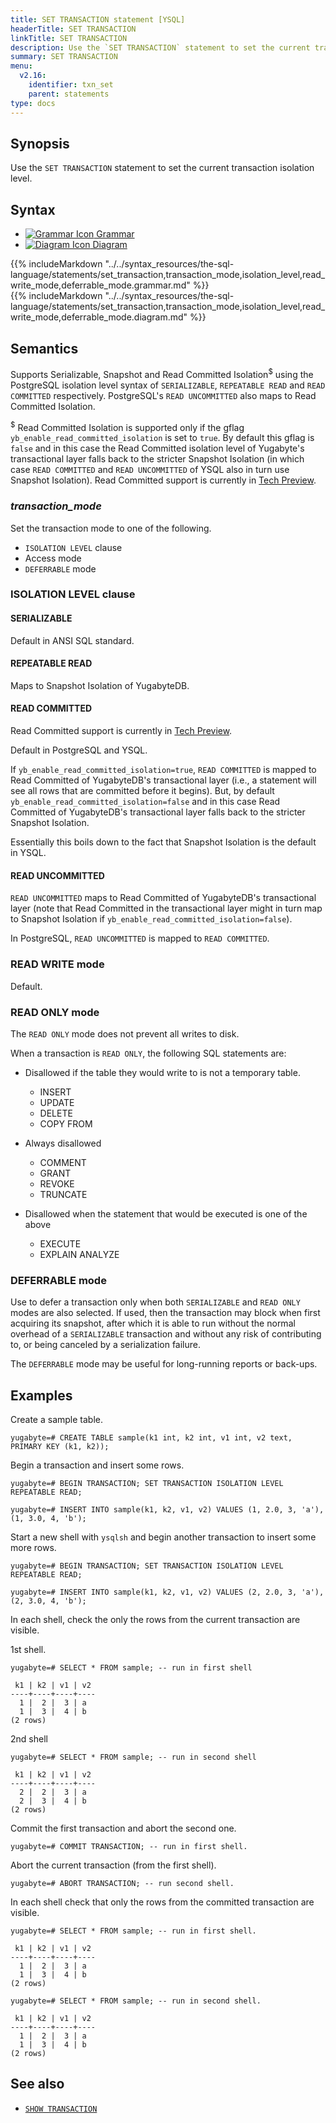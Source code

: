 ```yaml
---
title: SET TRANSACTION statement [YSQL]
headerTitle: SET TRANSACTION
linkTitle: SET TRANSACTION
description: Use the `SET TRANSACTION` statement to set the current transaction isolation level.
summary: SET TRANSACTION
menu:
  v2.16:
    identifier: txn_set
    parent: statements
type: docs
---
```


## Synopsis

Use the `SET TRANSACTION` statement to set the current transaction isolation level.

## Syntax

<ul class="nav nav-tabs nav-tabs-yb">
  <li >
    <a href="#grammar" class="nav-link active" id="grammar-tab" data-bs-toggle="tab" role="tab" aria-controls="grammar" aria-selected="true">
      <img src="/icons/file-lines.svg" alt="Grammar Icon">
      Grammar
    </a>
  </li>
  <li>
    <a href="#diagram" class="nav-link" id="diagram-tab" data-bs-toggle="tab" role="tab" aria-controls="diagram" aria-selected="false">
      <img src="/icons/diagram.svg" alt="Diagram Icon">
      Diagram
    </a>
  </li>
</ul>

<div class="tab-content">
  <div id="grammar" class="tab-pane fade show active" role="tabpanel" aria-labelledby="grammar-tab">
  {{% includeMarkdown "../../syntax_resources/the-sql-language/statements/set_transaction,transaction_mode,isolation_level,read_write_mode,deferrable_mode.grammar.md" %}}
  </div>
  <div id="diagram" class="tab-pane fade" role="tabpanel" aria-labelledby="diagram-tab">
  {{% includeMarkdown "../../syntax_resources/the-sql-language/statements/set_transaction,transaction_mode,isolation_level,read_write_mode,deferrable_mode.diagram.md" %}}
  </div>
</div>

## Semantics

Supports Serializable, Snapshot and Read Committed Isolation<sup>$</sup> using the PostgreSQL isolation level syntax of `SERIALIZABLE`, `REPEATABLE READ` and `READ COMMITTED` respectively. PostgreSQL's `READ UNCOMMITTED` also maps to Read Committed Isolation.

<sup>$</sup> Read Committed Isolation is supported only if the gflag `yb_enable_read_committed_isolation` is set to `true`. By default this gflag is `false` and in this case the Read Committed isolation level of Yugabyte's transactional layer falls back to the stricter Snapshot Isolation (in which case `READ COMMITTED` and `READ UNCOMMITTED` of YSQL also in turn use Snapshot Isolation). Read Committed support is currently in [Tech Preview](/preview/releases/versioning/#feature-availability).

### *transaction_mode*

Set the transaction mode to one of the following.

- `ISOLATION LEVEL` clause
- Access mode
- `DEFERRABLE` mode

### ISOLATION LEVEL clause

#### SERIALIZABLE

Default in ANSI SQL standard.

#### REPEATABLE READ

Maps to Snapshot Isolation of YugabyteDB.

#### READ COMMITTED

Read Committed support is currently in [Tech Preview](/preview/releases/versioning/#feature-availability).

Default in PostgreSQL and YSQL.

If `yb_enable_read_committed_isolation=true`, `READ COMMITTED` is mapped to Read Committed of YugabyteDB's transactional layer (i.e., a statement will see all rows that are committed before it begins). But, by default `yb_enable_read_committed_isolation=false` and in this case Read Committed of YugabyteDB's transactional layer falls back to the stricter Snapshot Isolation.

Essentially this boils down to the fact that Snapshot Isolation is the default in YSQL.

#### READ UNCOMMITTED

`READ UNCOMMITTED` maps to Read Committed of YugabyteDB's transactional layer (note that Read Committed in the transactional layer might in turn map to Snapshot Isolation if `yb_enable_read_committed_isolation=false`).

In PostgreSQL, `READ UNCOMMITTED` is mapped to `READ COMMITTED`.

### READ WRITE mode

Default.

### READ ONLY mode

The `READ ONLY` mode does not prevent all writes to disk.

When a transaction is `READ ONLY`, the following SQL statements are:

- Disallowed if the table they would write to is not a temporary table.
  - INSERT
  - UPDATE
  - DELETE
  - COPY FROM

- Always disallowed
  - COMMENT
  - GRANT
  - REVOKE
  - TRUNCATE

- Disallowed when the statement that would be executed is one of the above
  - EXECUTE
  - EXPLAIN ANALYZE

### DEFERRABLE mode

Use to defer a transaction only when both `SERIALIZABLE` and `READ ONLY` modes are also selected. If used, then the transaction may block when first acquiring its snapshot, after which it is able to run without the normal overhead of a `SERIALIZABLE` transaction and without any risk of contributing to, or being canceled by a serialization failure.

The `DEFERRABLE` mode may be useful for long-running reports or back-ups.

## Examples

Create a sample table.

```plpgsql
yugabyte=# CREATE TABLE sample(k1 int, k2 int, v1 int, v2 text, PRIMARY KEY (k1, k2));
```

Begin a transaction and insert some rows.

```plpgsql
yugabyte=# BEGIN TRANSACTION; SET TRANSACTION ISOLATION LEVEL REPEATABLE READ;
```

```plpgsql
yugabyte=# INSERT INTO sample(k1, k2, v1, v2) VALUES (1, 2.0, 3, 'a'), (1, 3.0, 4, 'b');
```

Start a new shell  with `ysqlsh` and begin another transaction to insert some more rows.

```plpgsql
yugabyte=# BEGIN TRANSACTION; SET TRANSACTION ISOLATION LEVEL REPEATABLE READ;
```

```plpgsql
yugabyte=# INSERT INTO sample(k1, k2, v1, v2) VALUES (2, 2.0, 3, 'a'), (2, 3.0, 4, 'b');
```

In each shell, check the only the rows from the current transaction are visible.

1st shell.

```plpgsql
yugabyte=# SELECT * FROM sample; -- run in first shell
```

```
 k1 | k2 | v1 | v2
----+----+----+----
  1 |  2 |  3 | a
  1 |  3 |  4 | b
(2 rows)
```

2nd shell

```plpgsql
yugabyte=# SELECT * FROM sample; -- run in second shell
```

```
 k1 | k2 | v1 | v2
----+----+----+----
  2 |  2 |  3 | a
  2 |  3 |  4 | b
(2 rows)
```

Commit the first transaction and abort the second one.

```plpgsql
yugabyte=# COMMIT TRANSACTION; -- run in first shell.
```

Abort the current transaction (from the first shell).

```plpgsql
yugabyte=# ABORT TRANSACTION; -- run second shell.
```

In each shell check that only the rows from the committed transaction are visible.

```plpgsql
yugabyte=# SELECT * FROM sample; -- run in first shell.
```

```
 k1 | k2 | v1 | v2
----+----+----+----
  1 |  2 |  3 | a
  1 |  3 |  4 | b
(2 rows)
```

```plpgsql
yugabyte=# SELECT * FROM sample; -- run in second shell.
```

```
 k1 | k2 | v1 | v2
----+----+----+----
  1 |  2 |  3 | a
  1 |  3 |  4 | b
(2 rows)
```

## See also

- [`SHOW TRANSACTION`](../txn_show)
